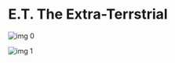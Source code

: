 # E.T. The Extra-Terrstrial

![img 0](https://i.imgur.com/d9aQyPU.jpg)

![img 1](https://i.imgur.com/OVXA2tw.jpg)

